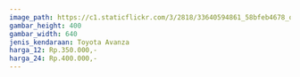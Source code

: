 ```yaml
---
image_path: https://c1.staticflickr.com/3/2818/33640594861_58bfeb4678_o.png
gambar_height: 400
gambar_width: 640
jenis_kendaraan: Toyota Avanza
harga_12: Rp.350.000,-
harga_24: Rp.400.000,-
---
```

